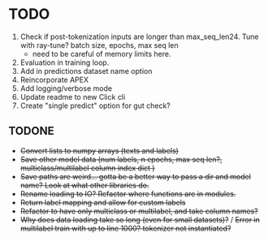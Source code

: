 # TODO

1. Check if post-tokenization inputs are longer than max_seq_len24. Tune with ray-tune? batch size, epochs, max seq len
    - need to be careful of memory limits here.
2. Evaluation in training loop.
3. Add in predictions dataset name option
4. Reincorporate APEX
5. Add logging/verbose mode
6. Update readme to new Click cli
7. Create "single predict" option for gut check? 


## TODONE

- ~~Convert lists to numpy arrays (texts and labels)~~
- ~~Save other model data (num labels, n epochs, max seq len?, multiclass/multilabel column index dict )~~
- ~~Save paths are weird... gotta be a better way to pass a dir and model name? Look at what other libraries do.~~
- ~~Rename loading to IO? Refactor where functions are in modules.~~
- ~~Return label mapping and allow for custom labels~~
- ~~Refactor to have only multiclass or multilabel, and take column names?~~
- ~~Why does data loading take so long (even for small datasets)?~~ / ~~Error in multilabel train with up to line 1000? tokenizer not instantiated?~~